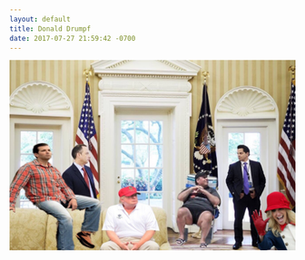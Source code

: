 ```yaml
---
layout: default
title: Donald Drumpf
date: 2017-07-27 21:59:42 -0700
---
```


![drumpf.jpg](https://raw.githubusercontent.com/33b5e5/33b5e5.github.io/master/_images/drumpf.jpg)

